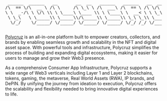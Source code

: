 <pre align="center">
  
 ______  ______   __       __  __   ______   ______   __  __   ______       __   ______    
/\  == \/\  __ \ /\ \     /\ \_\ \ /\  ___\ /\  == \ /\ \/\ \ /\___  \     /\ \ /\  __ \   
\ \  _-/\ \ \/\ \\ \ \____\ \____ \\ \ \____\ \  __< \ \ \_\ \\/_/  /__    \ \ \\ \ \/\ \  
 \ \_\   \ \_____\\ \_____\\/\_____\\ \_____\\ \_\ \_\\ \_____\ /\_____\    \ \_\\ \_____\ 
  \/_/    \/_____/ \/_____/ \/_____/ \/_____/ \/_/ /_/ \/_____/ \/_____/     \/_/ \/_____/ 
                                                                                                                                                                                                  
</pre>                                               

[Polycruz](https://www.polycruz.io/) is an all-in-one platform built to empower creators, collectors, and brands by enabling seamless growth and scalability in the NFT and digital asset space. With powerful tools and infrastructure, Polycruz simplifies the process of building and expanding digital ecosystems, making it easier for users to manage and grow their Web3 presence.

As a comprehensive Consumer App Infrastructure, Polycruz supports a wide range of Web3 verticals including Layer 1 and Layer 2 blockchains, tokens, gaming, the metaverse, Real World Assets (RWA), IP brands, and DePIN. By unifying the journey from ideation to execution, Polycruz offers the scalability and flexibility needed to bring innovative digital experiences to life.
                                                                                             
                        
